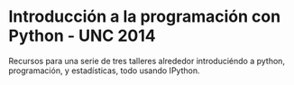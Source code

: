 # Introducción a la programación con Python - UNC 2014

Recursos para una serie de tres talleres alrededor introduciéndo a python, programación, y estadísticas, todo usando IPython.
